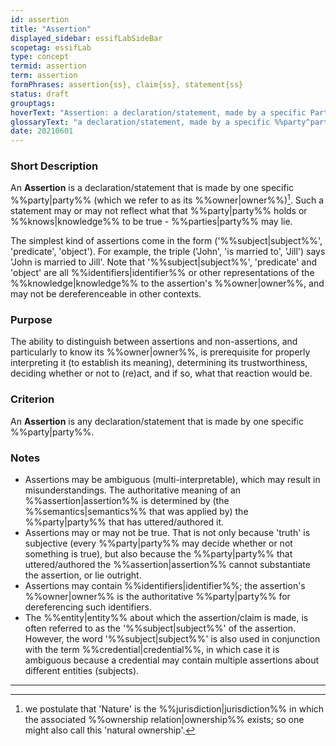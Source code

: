 ```yaml
---
id: assertion
title: "Assertion"
displayed_sidebar: essifLabSideBar
scopetag: essifLab
type: concept
termid: assertion
term: assertion
formPhrases: assertion{ss}, claim{ss}, statement{ss}
status: draft
grouptags:
hoverText: "Assertion: a declaration/statement, made by a specific Party, that something is the case."
glossaryText: "a declaration/statement, made by a specific %%party^party%%, that something is the case."
date: 20210601
---
```


### Short Description
An **Assertion** is a declaration/statement that is made by one specific %%party|party%% (which we refer to as its %%owner|owner%%)[^1]. Such a statement may or may not reflect what that %%party|party%% holds or %%knows|knowledge%% to be true - %%parties|party%% may lie.

The simplest kind of assertions come in the form ('%%subject|subject%%', 'predicate', 'object'). For example, the triple ('John', 'is married to', 'Jill') says 'John is married to Jill'. Note that '%%subject|subject%%', 'predicate' and 'object' are all %%identifiers|identifier%% or other representations of the %%knowledge|knowledge%% to the assertion's %%owner|owner%%, and may not be dereferenceable in other contexts.

### Purpose
The ability to distinguish between assertions and non-assertions, and particularly to know its %%owner|owner%%, is prerequisite for properly interpreting it (to establish its meaning), determining its trustworthiness, deciding whether or not to (re)act, and if so, what that reaction would be.

### Criterion
An **Assertion** is any declaration/statement that is made by one specific %%party|party%%.

### Notes
- Assertions may be ambiguous (multi-interpretable), which may result in misunderstandings. The authoritative meaning of an %%assertion|assertion%% is determined by (the %%semantics|semantics%% that was applied by) the %%party|party%% that has uttered/authored it.
- Assertions may or may not be true. That is not only because 'truth' is subjective (every %%party|party%% may decide whether or not something is true), but also because the %%party|party%% that uttered/authored the %%assertion|assertion%% cannot substantiate the assertion, or lie outright.
- Assertions may contain %%identifiers|identifier%%; the assertion's %%owner|owner%% is the authoritative %%party|party%% for dereferencing such identifiers.
- The %%entity|entity%% about which the assertion/claim is made, is often referred to as the '%%subject|subject%%' of the assertion. However, the word '%%subject|subject%%' is also used in conjunction with the term %%credential|credential%%, in which case it is ambiguous because a credential may contain multiple assertions about different entities (subjects).

-----
[^1]: we postulate that 'Nature' is the %%jurisdiction|jurisdiction%% in which the associated %%ownership relation|ownership%% exists; so one might also call this 'natural ownership'.